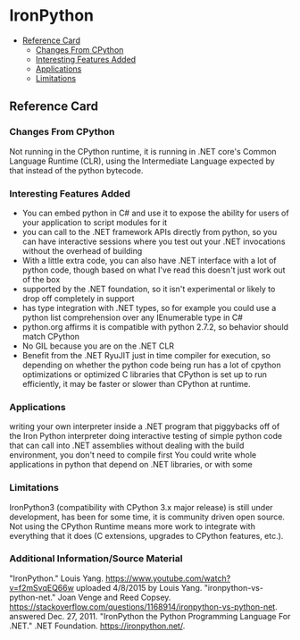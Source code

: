 # IronPython

<!-- TOC -->
- [Reference Card](#reference-card)
    - [Changes From CPython](#changes-from-cpython)
    - [Interesting Features Added](#interesting-features-added)
    - [Applications](#applications)
    - [Limitations](#limitations)
<!-- /TOC -->

## Reference Card

### Changes From CPython
Not running in the CPython runtime, it is running in .NET core's Common Language Runtime (CLR), using the Intermediate Language expected by that instead of the python bytecode.

### Interesting Features Added
- You can embed python in C# and use it to expose the ability for users of your application to script modules for it
- you can call to the .NET framework APIs directly from python, so you can have interactive sessions where you test out your .NET invocations without the overhead of building
- With a little extra code, you can also have .NET interface with a lot of python code, though based on what I've read this doesn't just work out of the box
- supported by the .NET foundation, so it isn't experimental or likely to drop off completely in support
- has type integration with .NET types, so for example you could use a python list comprehension over any IEnumerable type in C#
- python.org affirms it is compatible with python 2.7.2, so behavior should match CPython
- No GIL because you are on the .NET CLR
- Benefit from the .NET RyuJIT just in time compiler for execution, so depending on whether the python code being run has a lot of cpython optimizations or optimized C libraries that CPython is set up to run efficiently, it may be faster or slower than CPython at runtime.


### Applications
writing your own interpreter inside a .NET program that piggybacks off of the Iron Python interpreter
doing interactive testing of simple python code that can call into .NET assemblies without dealing with the build environment, you don't need to compile first
You could write whole applications in python that depend on .NET libraries, or with some

### Limitations
IronPython3 (compatibility with CPython 3.x major release) is still under development, has been for some time, it is community driven open source. 
Not using the CPython Runtime means more work to integrate with everything that it does (C extensions, upgrades to CPython features, etc.).

### Additional Information/Source Material
"IronPython." Louis Yang. https://www.youtube.com/watch?v=f2mSvqEQ66w uploaded 4/8/2015 by Louis Yang.
"ironpython-vs-python-net." Joan Venge and Reed Copsey. https://stackoverflow.com/questions/1168914/ironpython-vs-python-net. answered Dec. 27, 2011.
"IronPython the Python Programming Language For .NET." .NET Foundation. https://ironpython.net/. 
